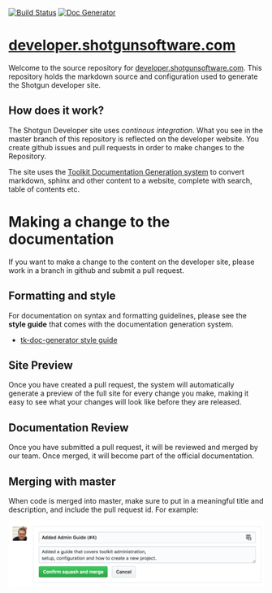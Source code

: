 [![Build Status](https://secure.travis-ci.org/shotgunsoftware/developer.shotgunsoftware.com.svg?branch=master)](http://travis-ci.org/shotgunsoftware/developer.shotgunsoftware.com)
[![Doc Generator](https://img.shields.io/badge/Built%20With-SG%20Doc%20Generator-blue.svg)](http://github.com/shotgunsoftware/tk-doc-generator)



# [developer.shotgunsoftware.com](http://developer.shotgunsoftware.com/)

Welcome to the source repository for [developer.shotgunsoftware.com](http://developer.shotgunsoftware.com/). This repository holds the markdown source and configuration used to generate the Shotgun developer site.

## How does it work?

The Shotgun Developer site uses *continous integration*. What you see in the master branch of this repository is reflected on the developer website. You create github issues and pull requests in order to make changes to the Repository.

The site uses the [Toolkit Documentation Generation system](https://github.com/shotgunsoftware/tk-doc-generator) to convert markdown, sphinx and other content to a website, complete with search, table of contents etc.

# Making a change to the documentation

If you want to make a change to the content on the developer site, please work in a branch in github and submit a pull request. 

## Formatting and style

For documentation on syntax and formatting guidelines, please see 
the **style guide** that comes 
with the documentation generation system.

- [tk-doc-generator style guide](https://developer.shotgunsoftware.com/tk-doc-generator/19bd79d8/?title=Introduction)

## Site Preview

Once you have created a pull request, the system will automatically
generate a preview of the full site for every change you make, making
it easy to see what your changes will look like before they are released.

## Documentation Review

Once you have submitted a pull request, it will be reviewed and merged by our team. Once merged, it will become part of the 
official documentation.

## Merging with master

When code is merged into master, make sure to 
put in a meaningful title and description, and include the pull request id. For example:

![PR](pr.png)
